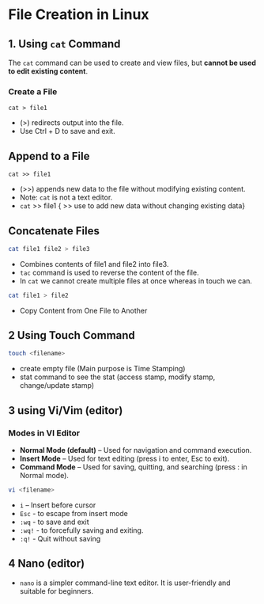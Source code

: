 # File Creation in Linux

## 1. Using `cat` Command

The `cat` command can be used to create and view files, but **cannot be used to edit existing content**.

### Create a File
```
cat > file1
```
- (>) redirects output into the file.
- Use Ctrl + D to save and exit.

## Append to a File
```
cat >> file1
```
- (>>) appends new data to the file without modifying existing content.
- Note: `cat` is not a text editor.
- `cat` >> file1 { >> use to add new data without changing existing data} 

## Concatenate Files
```bash
cat file1 file2 > file3 
```
- Combines contents of file1 and file2 into 
file3.
- `tac` command is used to reverse the content of the file. 
- In `cat` we cannot create multiple files at once whereas in touch we can. 

```bash
cat file1 > file2
```
- Copy Content from One File to Another
## 2 Using Touch Command
```bash
touch <filename>
```

- create empty file (Main purpose is Time Stamping)
- stat command to see the stat (access stamp, modify stamp, change/update stamp) 

## 3 using Vi/Vim (editor)

### Modes in VI Editor
- **Normal Mode (default)** – Used for navigation and command execution.
- **Insert Mode** – Used for text editing (press i to enter, Esc to exit).
- **Command Mode** – Used for saving, quitting, and searching (press : in Normal mode).

```bash
vi <filename>
```

- `i` – Insert before cursor 
- `Esc` - to escape from insert mode
- `:wq` - to save and exit
- `:wq!` - to forcefully saving and exiting. 
- `:q!` - Quit without saving


## 4 Nano (editor)  

- `nano` is a simpler command-line text editor. It is user-friendly and suitable for beginners.
